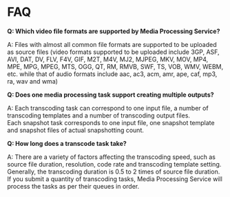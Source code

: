 # FAQ

**Q: Which video file formats are supported by Media Processing Service?**

A: Files with almost all common file formats are supported to be uploaded as source files (video formats supported to be uploaded include 3GP, ASF, AVI, DAT, DV, FLV, F4V, GIF, M2T, M4V, MJ2, MJPEG, MKV, MOV, MP4, MPE, MPG, MPEG, MTS, OGG, QT, RM, RMVB, SWF, TS, VOB, WMV, WEBM, etc. while that of audio formats include aac, ac3, acm, amr, ape, caf, mp3, ra, wav and wma)


**Q: Does one media processing task support creating multiple outputs?**

A: Each transcoding task can correspond to one input file, a number of transcoding templates and a number of transcoding output files.    
Each snapshot task corresponds to one input file, one snapshot template and snapshot files of actual snapshotting count.


**Q: How long does a transcode task take?**

A: There are a variety of factors affecting the transcoding speed, such as source file duration, resolution, code rate and transcoding template setting. Generally, the transcoding duration is 0.5 to 2 times of source file duration.
If you submit a quantity of transcoding tasks, Media Processing Service will process the tasks as per their queues in order.
